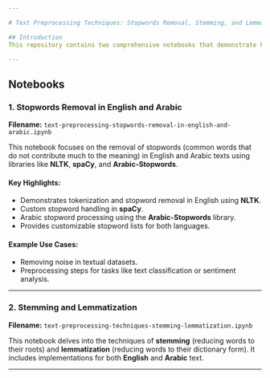 ```yaml
---

# Text Preprocessing Techniques: Stopwords Removal, Stemming, and Lemmatization

## Introduction
This repository contains two comprehensive notebooks that demonstrate key techniques in **Natural Language Processing (NLP)** for preprocessing textual data. These techniques include **stopwords removal**, **stemming**, and **lemmatization** for both English and Arabic languages. Preprocessing helps in reducing noise, normalizing text, and improving the efficiency of machine learning models for NLP tasks.

---
```


## Notebooks

### 1. Stopwords Removal in English and Arabic
**Filename:** `text-preprocessing-stopwords-removal-in-english-and-arabic.ipynb`

This notebook focuses on the removal of stopwords (common words that do not contribute much to the meaning) in English and Arabic texts using libraries like **NLTK**, **spaCy**, and **Arabic-Stopwords**.

#### Key Highlights:
- Demonstrates tokenization and stopword removal in English using **NLTK**.
- Custom stopword handling in **spaCy**.
- Arabic stopword processing using the **Arabic-Stopwords** library.
- Provides customizable stopword lists for both languages.

#### Example Use Cases:
- Removing noise in textual datasets.
- Preprocessing steps for tasks like text classification or sentiment analysis.

---

### 2. Stemming and Lemmatization
**Filename:** `text-preprocessing-techniques-stemming-lemmatization.ipynb`

This notebook delves into the techniques of **stemming** (reducing words to their roots) and **lemmatization** (reducing words to their dictionary form). It includes implementations for both **English** and **Arabic** text.

---

